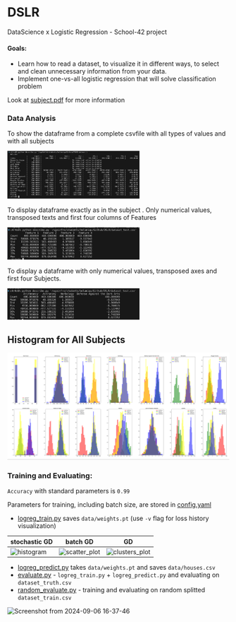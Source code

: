 # DSLR
DataScience x Logistic Regression - School-42 project

#### Goals:
* Learn how to read a dataset, to visualize it in different ways, to select and clean unnecessary information from your data.
* Implement one-vs-all logistic regression that will solve classification problem

Look at [subject.pdf](readme_images/subject.pdf) for more information

### Data Analysis
To show the dataframe from a complete csvfile with all types of values ​​and with all subjects
<p align="left">
  <img src="https://github.com/beatriangu/DSLR/blob/main/Screenshot%20from%202024-09-07%2018-11-43.png" alt="Miniatura" width="300"/>
</p>

To display dataframe exactly as in the subject . Only numerical values, transposed texts and first four columns of Features
<p align="left">
  <img src="https://github.com/beatriangu/DSLR/blob/main/Screenshot%20from%202024-09-07%2018-18-37.png" alt="Miniatura" width="300"/>
</p>

To display a dataframe with only numerical values, transposed axes and first four Subjects.
<p align="left">
  <img src="https://github.com/beatriangu/DSLR/blob/main/Screenshot%20from%202024-09-07%2018-23-34.png" alt="Miniatura" width="300"/>
</p>

## Histogram for All Subjects

<p align="left">
  <img src="https://github.com/beatriangu/DSLR/blob/main/Screenshot%20from%202024-09-07%2018-38-25.png" alt="Histogram for All Subjects" width="600"/>
</p>


### Training and Evaluating:
`Accuracy` with standard parameters is `0.99`

Parameters for training, including batch size, are stored in [config.yaml](config.yaml)

* [logreg_train.py](logreg_train.py) saves `data/weights.pt`
(use `-v` flag for loss history visualization)

|stochastic GD                                    |                                             batch GD|                                                      GD|
|-------------------------------------------------|-----------------------------------------------------|--------------------------------------------------------|
|![histogram](readme_images/loss_batch_size_1.png)|![scatter_plot](readme_images/loss_batch_size_21.png)|![clusters_plot](readme_images/loss_batch_size_1600.png)|

* [logreg_predict.py](logreg_predict.py) takes `data/weights.pt` and saves `data/houses.csv`
* [evaluate.py](evaluate.py) - `logreg_train.py` + `logreg_predict.py` and evaluating on `dataset_truth.csv`
* [random_evaluate.py](random_evaluate.py) - training and evaluating on random splitted `dataset_train.csv`


<p align="left">
  <img src="https://github.com/user-attachments/assets/7235dc66-b8e3-435e-9bc0-4f933924d826" alt="Screenshot from 2024-09-06 16-37-46" width="150"/>
</p>
